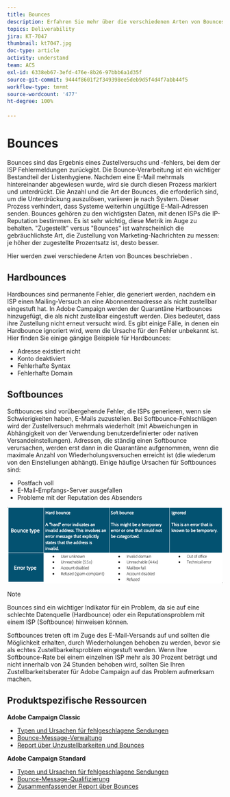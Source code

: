 ```yaml
---
title: Bounces
description: Erfahren Sie mehr über die verschiedenen Arten von Bounces.
topics: Deliverability
jira: KT-7047
thumbnail: kt7047.jpg
doc-type: article
activity: understand
team: ACS
exl-id: 6338eb67-3efd-476e-8b26-97bbb6a1d35f
source-git-commit: 9444f8601f2f349398ee5deb9d5f4d4f7abb44f5
workflow-type: tm+mt
source-wordcount: '477'
ht-degree: 100%

---
```


# Bounces

Bounces sind das Ergebnis eines Zustellversuchs und -fehlers, bei dem der ISP Fehlermeldungen zurückgibt. Die Bounce-Verarbeitung ist ein wichtiger Bestandteil der Listenhygiene. Nachdem eine E-Mail mehrmals hintereinander abgewiesen wurde, wird sie durch diesen Prozess markiert und unterdrückt. Die Anzahl und die Art der Bounces, die erforderlich sind, um die Unterdrückung auszulösen, variieren je nach System. Dieser Prozess verhindert, dass Systeme weiterhin ungültige E-Mail-Adressen senden. Bounces gehören zu den wichtigsten Daten, mit denen ISPs die IP-Reputation bestimmen. Es ist sehr wichtig, diese Metrik im Auge zu behalten. &quot;Zugestellt&quot; versus &quot;Bounces&quot; ist wahrscheinlich die gebräuchlichste Art, die Zustellung von Marketing-Nachrichten zu messen: je höher der zugestellte Prozentsatz ist, desto besser.

Hier werden zwei verschiedene Arten von Bounces beschrieben .

## Hardbounces

Hardbounces sind permanente Fehler, die generiert werden, nachdem ein ISP einen Mailing-Versuch an eine Abonnentenadresse als nicht zustellbar eingestuft hat. In Adobe Campaign werden der Quarantäne Hartbounces hinzugefügt, die als nicht zustellbar eingestuft werden. Dies bedeutet, dass ihre Zustellung nicht erneut versucht wird. Es gibt einige Fälle, in denen ein Hardbounce ignoriert wird, wenn die Ursache für den Fehler unbekannt ist.
Hier finden Sie einige gängige Beispiele für Hardbounces:

* Adresse existiert nicht
* Konto deaktiviert
* Fehlerhafte Syntax
* Fehlerhafte Domain

## Softbounces

Softbounces sind vorübergehende Fehler, die ISPs generieren, wenn sie Schwierigkeiten haben, E-Mails zuzustellen. Bei Softbounce-Fehlschlägen wird der Zustellversuch mehrmals wiederholt (mit Abweichungen in Abhängigkeit von der Verwendung benutzerdefinierter oder nativen Versandeinstellungen). Adressen, die ständig einen Softbounce verursachen, werden erst dann in die Quarantäne aufgenommen, wenn die maximale Anzahl von Wiederholungsversuchen erreicht ist (die wiederum von den Einstellungen abhängt). Einige häufige Ursachen für Softbounces sind:

* Postfach voll
* E-Mail-Empfangs-Server ausgefallen
* Probleme mit der Reputation des Absenders

![Bounce-Typen](../assets/bounce-types.png)

>[!NOTE]
>
>Bounces sind ein wichtiger Indikator für ein Problem, da sie auf eine schlechte Datenquelle (Hardbounce) oder ein Reputationsproblem mit einem ISP (Softbounce) hinweisen können.
>
>Softbounces treten oft im Zuge des E-Mail-Versands auf und sollten die Möglichkeit erhalten, durch Wiederholungen behoben zu werden, bevor sie als echtes Zustellbarkeitsproblem eingestuft werden. Wenn Ihre Softbounce-Rate bei einem einzelnen ISP mehr als 30 Prozent beträgt und nicht innerhalb von 24 Stunden behoben wird, sollten Sie Ihren Zustellbarkeitsberater für Adobe Campaign auf das Problem aufmerksam machen.

## Produktspezifische Ressourcen

**Adobe Campaign Classic**

* [Typen und Ursachen für fehlgeschlagene Sendungen](https://experienceleague.adobe.com/docs/campaign-classic/using/sending-messages/monitoring-deliveries/understanding-delivery-failures.html?lang=de#delivery-failure-types-and-reasons)
* [Bounce-Message-Verwaltung](https://experienceleague.adobe.com/docs/campaign-classic/using/sending-messages/monitoring-deliveries/understanding-delivery-failures.html?lang=de#bounce-mail-management)
* [Report über Unzustellbarkeiten und Bounces](https://experienceleague.adobe.com/docs/campaign-classic/using/reporting/reports-on-deliveries/global-reports.html?lang=de#non-deliverables-and-bounces)

**Adobe Campaign Standard**

* [Typen und Ursachen für fehlgeschlagene Sendungen](https://experienceleague.adobe.com/docs/campaign-standard/using/testing-and-sending/monitoring-messages/understanding-delivery-failures.html?lang=de#delivery-failure-types-and-reasons)
* [Bounce-Message-Qualifizierung](https://experienceleague.adobe.com/docs/campaign-standard/using/testing-and-sending/monitoring-messages/understanding-delivery-failures.html?lang=de#bounce-mail-qualification)
* [Zusammenfassender Report über Bounces](https://experienceleague.adobe.com/docs/campaign-standard/using/reporting/list-of-reports/bounce-summary.html?lang=de#reporting)
